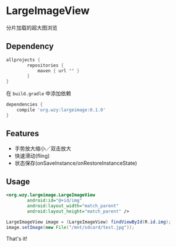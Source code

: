 # LargeImageView
分片加载的超大图浏览

## Dependency

```gradle
allprojects {
        repositories {
            maven { url "" }
        }
}
```

在 `build.gradle` 中添加依赖
```gradle
dependencies {
    compile 'org.wzy:largeimage:0.1.0'
}
```

## Features
- 手势放大缩小／双击放大
- 快速滑动(fling)
- 状态保存(onSaveInstance/onRestoreInstanceState)

## Usage
```xml
<org.wzy.largeimage.LargeImageView
        android:id="@+id/img"
        android:layout_width="match_parent"
        android:layout_height="match_parent" />
```

```java
LargeImageView image = (LargeImageView) findViewById(R.id.img);
image.setImage(new File("/mnt/sdcard/test.jpg"));
```

That's it!